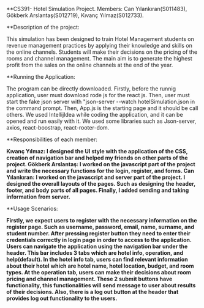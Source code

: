 **CS391- Hotel Simulation Project. Members: Can Yılankıran(S011483), Gökberk Arslantaş(S012719), Kıvanç Yılmaz(S012733).

**Description of the project: 

This simulation has been designed to train Hotel Management students on revenue management practices by applying their knowledge and skills on the online channels. Students will make their decisions on the pricing of the rooms and channel management. The main aim is to generate the highest profit from the sales on the online channels at the end of the year.

**Running the Application: 

The program can be directly downloaded. Firstly, before the runnig application, user must download rode js for the react js. Then, user must start the fake json server with "json-server --watch hotelSimulation.json in the command prompt. Then, App.js is the starting page and it should be call others. We used IntellijIdea while coding the application, and it can be opened and run easily with it. We used some libraries such as Json-server, axios, react-boostrap, react-rooter-dom.

**Responsibilities of each member: 

__Kıvanç Yılmaz: I designed the UI style with the application of the CSS, creation of navigation bar and helped my friends on other parts of the project. Gökberk Arslantaş: I worked on the javascript part of the project and write the necessary functions for the login, register, and forms. Can Yılankıran: I worked on the javascript and server part of the project. I designed the overall layouts of the pages. Such as designing the header, footer, and body parts of all pages. Finally, I added sending and taking information from server.__

**Usage Scenarios: 

__Firstly, we expect users to register with the necessary information on the register page. Such as username, password, email, name, surname, and student number. After pressing register button they need to enter their credentials correctly in login page in order to access to the application. Users can navigate the application using the navigation bar under the header. This bar includes 3 tabs which are hotel info, operation, and help(default). In the hotel info tab, users can find relevant information about their hotel which are hotel name, hotel location, budget, and room types. At the operation tab, users can make their decisions about room pricing and channel management. These 2 submit buttons have  functionality, this functionalities will send message to user about results of their decisions.  Also, there is a log out button at the header that provides log out functionality to the users.__
